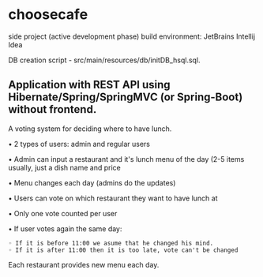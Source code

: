 # choosecafe

side project (active development phase)
build environment: JetBrains Intellij Idea

DB creation script - src/main/resources/db/initDB_hsql.sql.

## Application with REST API using Hibernate/Spring/SpringMVC (or Spring-Boot) without frontend.

A voting system for deciding where to have lunch.

• 2 types of users: admin and regular users

• Admin can input a restaurant and it's lunch menu of the day (2-5 items usually, just a dish name and price

• Menu changes each day (admins do the updates)

• Users can vote on which restaurant they want to have lunch at

• Only one vote counted per user

• If user votes again the same day:

	◦ If it is before 11:00 we asume that he changed his mind.
	◦ If it is after 11:00 then it is too late, vote can't be changed

Each restaurant provides new menu each day.

